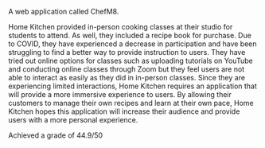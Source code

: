 A web application called ChefM8.

Home Kitchen provided in-person cooking classes at their studio for students to attend. As well,
they included a recipe book for purchase. Due to COVID, they have experienced a decrease in
participation and have been struggling to find a better way to provide instruction to users. They
have tried out online options for classes such as uploading tutorials on YouTube and conducting
online classes through Zoom but they feel users are not able to interact as easily as they did in
in-person classes. Since they are experiencing limited interactions, Home Kitchen requires an application that will
provide a more immersive experience to users. By allowing their customers to manage their own
recipes and learn at their own pace, Home Kitchen hopes this application will increase their
audience and provide users with a more personal experience.

Achieved a grade of 44.9/50
